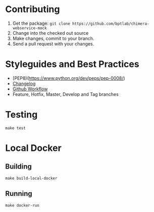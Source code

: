 # Contributing

1. Get the package:
   `git clone https://github.com/bptlab/chimera-webservice-mock`
1. Change into the checked out source
1. Make changes, commit to your branch.
1. Send a pull request with your changes.

# Styleguides and Best Practices
* [PEP8)(https://www.python.org/dev/peps/pep-0008/)
* [Changelog](https://keepachangelog.com/en/1.0.0/)
* [Github Workflow](https://guides.github.com/introduction/flow/)
* Feature, Hotfix, Master, Develop and Tag branches

# Testing
```
make test
```

# Local Docker
## Building
```
make build-local-docker
```

## Running
```
make docker-run
```
